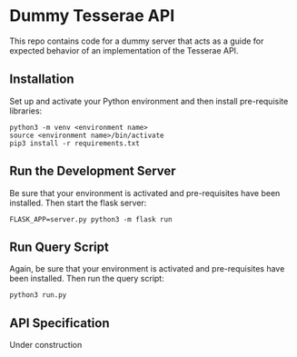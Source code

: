 # Dummy Tesserae API

This repo contains code for a dummy server that acts as a guide for expected behavior of an implementation of the Tesserae API.

## Installation

Set up and activate your Python environment and then install pre-requisite libraries:
```
python3 -m venv <environment name>
source <environment name>/bin/activate
pip3 install -r requirements.txt
```

## Run the Development Server

Be sure that your environment is activated and pre-requisites have been installed.  Then start the flask server:
```
FLASK_APP=server.py python3 -m flask run
```

## Run Query Script

Again, be sure that your environment is activated and pre-requisites have been installed.  Then run the query script:
```
python3 run.py
```

## API Specification

Under construction

